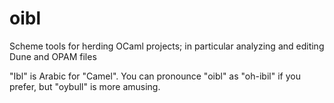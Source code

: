 # oibl
Scheme tools for herding OCaml projects; in particular analyzing and
editing Dune and OPAM files

"Ibl" is Arabic for "Camel". You can pronounce "oibl" as "oh-ibil" if
you prefer, but "oybull" is more amusing.
